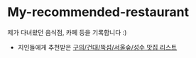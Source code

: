 # My-recommended-restaurant
제가 다녀왔던 음식점, 카페 등을 기록합니다 :) 


- 지인들에게 추천받은 [구의/건대/뚝섬/서울숲/성수 맛집 리스트](https://docs.google.com/spreadsheets/d/1oQ1qlccZW4fRBHTVB8w3h_Jkg5I9ky9fJocLz_6EhYc/edit?usp=sharing)
